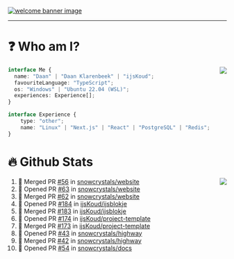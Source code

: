 <h1 align="center" style="display:none;"></h1>

<a href="https://ijskoud.dev/"><img src="https://cdn.ijskoud.dev/files/IIcds5oPKl.png" alt="welcome banner image" /></a>

---

# ❓ Who am I?

<img align="right" src="http://gh-stats.ijskoud.dev/api/top-langs?username=ijsKoud&cache_seconds=1800&layout=compact&hide_border=true&hide_rank=true&show_icons=true&theme=dark&title_color=ffffff&hide_border=true&locale=en" />

```typescript
interface Me {
  name: "Daan" | "Daan Klarenbeek" | "ijsKoud";
  favouriteLanguage: "TypeScript";
  os: "Windows" | "Ubuntu 22.04 (WSL)";
  experiences: Experience[];
}

interface Experience {
    type: "other";
    name: "Linux" | "Next.js" | "React" | "PostgreSQL" | "Redis";
}
```

# 🔥 Github Stats

<img align="right" src="http://gh-stats.ijskoud.dev/api? username=ijsKoud&cache_seconds=1800&hide_border=true&hide_rank=true&show_icons=true&theme=dark&title_color=ffffff&hide_border=true&locale=en">

<!--START_SECTION:activity-->
1. 🎉 Merged PR [#56](https://github.com/snowcrystals/website/pull/56) in [snowcrystals/website](https://github.com/snowcrystals/website)
2. 💪 Opened PR [#63](https://github.com/snowcrystals/website/pull/63) in [snowcrystals/website](https://github.com/snowcrystals/website)
3. 🎉 Merged PR [#62](https://github.com/snowcrystals/website/pull/62) in [snowcrystals/website](https://github.com/snowcrystals/website)
4. 💪 Opened PR [#184](https://github.com/ijsKoud/ijsblokje/pull/184) in [ijsKoud/ijsblokje](https://github.com/ijsKoud/ijsblokje)
5. 🎉 Merged PR [#183](https://github.com/ijsKoud/ijsblokje/pull/183) in [ijsKoud/ijsblokje](https://github.com/ijsKoud/ijsblokje)
6. 💪 Opened PR [#174](https://github.com/ijsKoud/project-template/pull/174) in [ijsKoud/project-template](https://github.com/ijsKoud/project-template)
7. 🎉 Merged PR [#173](https://github.com/ijsKoud/project-template/pull/173) in [ijsKoud/project-template](https://github.com/ijsKoud/project-template)
8. 💪 Opened PR [#43](https://github.com/snowcrystals/highway/pull/43) in [snowcrystals/highway](https://github.com/snowcrystals/highway)
9. 🎉 Merged PR [#42](https://github.com/snowcrystals/highway/pull/42) in [snowcrystals/highway](https://github.com/snowcrystals/highway)
10. 💪 Opened PR [#54](https://github.com/snowcrystals/docs/pull/54) in [snowcrystals/docs](https://github.com/snowcrystals/docs)
<!--END_SECTION:activity-->

<h1 align="center" style="display:none;"></h1>
